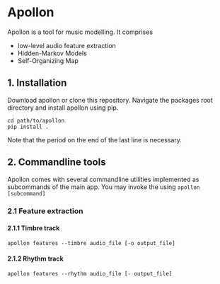 # Apollon

Apollon is a tool for music modelling. It comprises
* low-level audio feature extraction
* Hidden-Markov Models
* Self-Organizing Map

## 1. Installation
Download apollon or clone this repository. Navigate the packages root directory
and install apollon using pip.
```
cd path/to/apollon
pip install .
```
Note that the period on the end of the last line is necessary.

## 2. Commandline tools
Apollon comes with several commandline utilities implemented as subcommands 
of the main app. You may invoke the using
```apollon [subcommand]```

### 2.1 Feature extraction
#### 2.1.1 Timbre track
```apollon features --timbre audio_file [-o output_file]```

#### 2.1.2 Rhythm track
```apollon features --rhythm audio_file [- output_file]```
